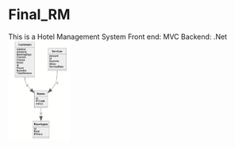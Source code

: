 # Final_RM
This is a Hotel Management System
Front end: MVC
Backend: .Net
<img src="Schema.png" height="200">
